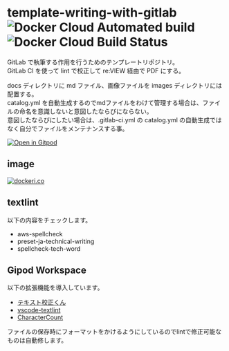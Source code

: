 # template-writing-with-gitlab ![Docker Cloud Automated build](https://img.shields.io/docker/cloud/automated/ricordanza/writing-with-gitlab-textlint) ![Docker Cloud Build Status](https://img.shields.io/docker/cloud/build/ricordanza/writing-with-gitlab-textlint)

GitLab で執筆する作用を行うためのテンプレートリポジトリ。  
GitLab CI を使って lint で校正して re:VIEW 経由で PDF にする。  

docs ディレクトリに md ファイル、画像ファイルを images ディレクトリには配置する。  
catalog.yml を自動生成するのでmdファイルをわけて管理する場合は、ファイルの命名を意識しないと意図したならびにならない。  
意図したならびにしたい場合は、.gitlab-ci.yml の catalog.yml の自動生成ではなく自分でファイルをメンテナンスする事。  

[![Open in Gitpod](https://gitpod.io/button/open-in-gitpod.svg)](https://gitpod.io/#https://github.com/Ricordanza/template-writing-with-gitlab)

## image
[![dockeri.co](https://dockeri.co/image/ricordanza/writing-with-gitlab-textlint)](https://hub.docker.com/r/ricordanza/writing-with-gitlab-textlint)

## textlint
以下の内容をチェックします。
- aws-spellcheck
- preset-ja-technical-writing
- spellcheck-tech-word

## Gipod Workspace
以下の拡張機能を導入しています。
- [テキスト校正くん](https://marketplace.visualstudio.com/items?itemName=ICS.japanese-proofreading)
- [vscode-textlint](https://marketplace.visualstudio.com/items?itemName=taichi.vscode-textlint)
- [CharacterCount](https://marketplace.visualstudio.com/items?itemName=8amjp.charactercount)

ファイルの保存時にフォーマットをかけるようにしているのでlintで修正可能なものは自動修します。
